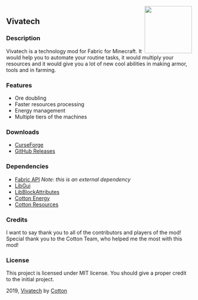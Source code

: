 <img src="src/main/resources/icon.png" align="right" width="128px"/>

## Vivatech

### Description

Vivatech is a technology mod for Fabric for Minecraft. It would help you to automate your routine tasks, it would multiply your resources and it would give you a lot of new cool abilities in making armor, tools and in farming.

### Features

- Ore doubling
- Faster resources processing
- Energy management
- Multiple tiers of the machines

### Downloads

* [CurseForge](https://curseforge.com/minecraft/mc-mods/vivatech/files)
* [GitHub Releases](https://github.com/CottonMC/Vivatech/releases)

### Dependencies

* [Fabric API](https://github.com/FabricMC/fabric) *Note: this is an external dependency*
* [LibGui](https://github.com/CottonMC/LibGui)
* [LibBlockAttributes](https://github.com/AlexIIL/LibBlockAttributes)
* [Cotton Energy](https://github.com/CottonMC/CottonEnergy)
* [Cotton Resources](https://github.com/CottonMC/CottonResources)

### Credits

I want to say thank you to all of the contributors and players of the mod! Special thank you to the Cotton Team, who helped me the most with this mod!

### License

This project is licensed under MIT license. You should give a proper credit to the initial project.

2019, [Vivatech](https://github.com/CottonMC/Vivatech) by [Cotton](https://github.com/CottonMC)
